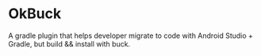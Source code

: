 # OkBuck
A gradle plugin that helps developer migrate to code with Android Studio + Gradle, but build &amp;&amp; install with buck.
